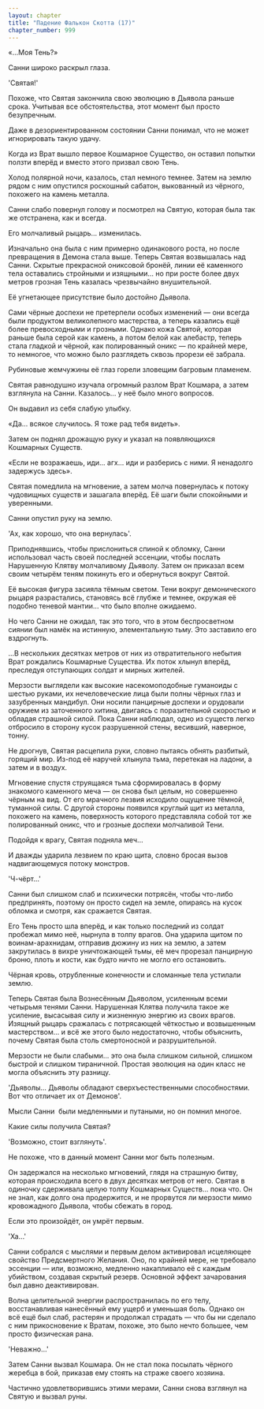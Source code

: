 ```yaml
---
layout: chapter
title: "Падение Фалькон Скотта (17)"
chapter_number: 999
---
```


«...Моя Тень?»

Санни широко раскрыл глаза.

'Святая!'

Похоже, что Святая закончила свою эволюцию в Дьявола раньше срока. Учитывая все обстоятельства, этот момент был просто безупречным.

Даже в дезориентированном состоянии Санни понимал, что не может игнорировать такую удачу.

Когда из Врат вышло первое Кошмарное Существо, он оставил попытки ползти вперёд и вместо этого призвал свою Тень.

Холод полярной ночи, казалось, стал немного темнее. Затем на землю рядом с ним опустился роскошный сабатон, выкованный из чёрного, похожего на камень металла.

Санни слабо повернул голову и посмотрел на Святую, которая была так же отстранена, как и всегда.

Его молчаливый рыцарь... изменилась.

Изначально она была с ним примерно одинакового роста, но после превращения в Демона стала выше. Теперь Святая возвышалась над Санни. Скрытые прекрасной ониксовой бронёй, линии её каменного тела оставались стройными и изящными... но при росте более двух метров грозная Тень казалась чрезвычайно внушительной.

Её угнетающее присутствие было достойно Дьявола.

Сами чёрные доспехи не претерпели особых изменений — они всегда были продуктом великолепного мастерства, а теперь казались ещё более превосходными и грозными. Однако кожа Святой, которая раньше была серой как камень, а потом белой как алебастр, теперь стала гладкой и чёрной, как полированный оникс — по крайней мере, то немногое, что можно было разглядеть сквозь прорези её забрала.

Рубиновые жемчужины её глаз горели зловещим багровым пламенем.

Святая равнодушно изучала огромный разлом Врат Кошмара, а затем взглянула на Санни. Казалось... у неё было много вопросов.

Он выдавил из себя слабую улыбку.

«Да... всякое случилось. Я тоже рад тебя видеть».

Затем он поднял дрожащую руку и указал на появляющихся Кошмарных Существ.

«Если не возражаешь, иди... агх... иди и разберись с ними. Я ненадолго задержусь здесь».

Святая помедлила на мгновение, а затем молча повернулась к потоку чудовищных существ и зашагала вперёд. Её шаги были спокойными и уверенными.

Санни опустил руку на землю.

'Ах, как хорошо, что она вернулась'.

Приподнявшись, чтобы прислониться спиной к обломку, Санни использовал часть своей последней эссенции, чтобы послать Нарушенную Клятву молчаливому Дьяволу. Затем он приказал всем своим четырём теням покинуть его и обернуться вокруг Святой.

Её высокая фигура засияла тёмным светом. Тени вокруг демонического рыцаря разрастались, становясь всё глубже и темнее, окружая её подобно теневой мантии... что было вполне ожидаемо.

Но чего Санни не ожидал, так это того, что в этом беспросветном сиянии был намёк на истинную, элементальную тьму. Это заставило его вздрогнуть.

...В нескольких десятках метров от них из отвратительного небытия Врат рождались Кошмарные Существа. Их поток хлынул вперёд, преследуя отступающих солдат и мирных жителей.

Мерзости выглядели как высокие насекомоподобные гуманоиды с шестью руками, их нечеловеческие лица были полны чёрных глаз и зазубренных мандибул. Они носили панцирные доспехи и орудовали оружием из заточенного хитина, двигаясь с поразительной скоростью и обладая страшной силой. Пока Санни наблюдал, одно из существ легко отбросило в сторону кусок разрушенной стены, весивший, наверное, тонну.

Не дрогнув, Святая расцепила руки, словно пытаясь обнять разбитый, горящий мир. Из-под её наручей хлынула тьма, перетекая на ладони, а затем и в воздух.

Мгновение спустя струящаяся тьма сформировалась в форму знакомого каменного меча — он снова был целым, но совершенно чёрным на вид. От его мрачного лезвия исходило ощущение тёмной, туманной силы. С другой стороны появился круглый щит из металла, похожего на камень, поверхность которого представляла собой тот же полированный оникс, что и грозные доспехи молчаливой Тени.

Подойдя к врагу, Святая подняла меч...

И дважды ударила лезвием по краю щита, словно бросая вызов надвигающемуся потоку монстров.

'Ч-чёрт...'

Санни был слишком слаб и психически потрясён, чтобы что-либо предпринять, поэтому он просто сидел на земле, опираясь на кусок обломка и смотря, как сражается Святая.

Его Тень просто шла вперёд, и как только последний из солдат пробежал мимо неё, нырнула в толпу врагов. Она ударила щитом по воинам-арахнидам, отправив дюжину из них на землю, а затем закрутилась в вихре уничтожающей тьмы, её меч прорезал панцирную броню, плоть и кости, как будто ничто не могло его остановить.

Чёрная кровь, отрубленные конечности и сломанные тела устилали землю.

Теперь Святая была Вознесённым Дьяволом, усиленным всеми четырьмя тенями Санни. Нарушенная Клятва получила такое же усиление, высасывая силу и жизненную энергию из своих врагов. Изящный рыцарь сражалась с потрясающей чёткостью и возвышенным мастерством... и всё же этого было недостаточно, чтобы объяснить, почему Святая была столь смертоносной и разрушительной.

Мерзости не были слабыми... это она была слишком сильной, слишком быстрой и слишком тираничной. Простая эволюция на один класс не могла объяснить эту разницу.

'Дьяволы... Дьяволы обладают сверхъестественными способностями. Вот что отличает их от Демонов'.

Мысли Санни  были медленными и путаными, но он помнил многое.

Какие силы получила Святая?

'Возможно, стоит взглянуть'.

Не похоже, что в данный момент Санни мог быть полезным.

Он задержался на несколько мгновений, глядя на страшную битву, которая происходила всего в двух десятках метров от него. Святая в одиночку сдерживала целую толпу Кошмарных Существ... пока что. Он не знал, как долго она продержится, и не прорвутся ли мерзости мимо кровожадного Дьявола, чтобы сбежать в город.

Если это произойдёт, он умрёт первым.

'Ха...'

Санни собрался с мыслями и первым делом активировал исцеляющее свойство Предсмертного Желания. Оно, по крайней мере, не требовало эссенции — или, возможно, медленно накапливало её с каждым убийством, создавая скрытый резерв. Основной эффект зачарования был давно деактивирован.

Волна целительной энергии распространилась по его телу, восстанавливая нанесённый ему ущерб и уменьшая боль. Однако он всё ещё был слаб, растерян и продолжал страдать — что бы ни сделало с ним прикосновение к Вратам, похоже, это было нечто большее, чем просто физическая рана.

'Неважно...'

Затем Санни вызвал Кошмара. Он не стал пока посылать чёрного жеребца в бой, приказав ему стоять на страже своего хозяина.

Частично удовлетворившись этими мерами, Санни снова взглянул на Святую и вызвал руны.